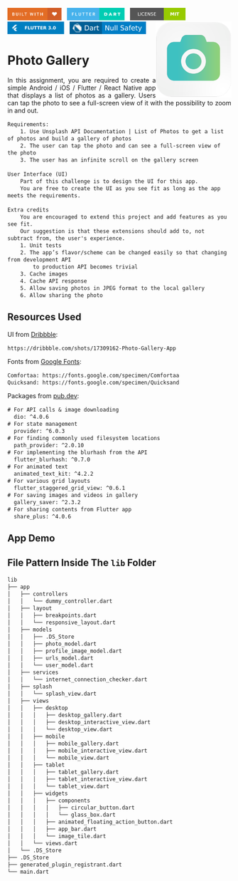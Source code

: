 <img src="screenshots/badges/built-with-love.svg" height="28px"/>&nbsp;&nbsp;
<img src="screenshots/badges/flutter-dart.svg" height="28px" />&nbsp;&nbsp;
<a href="https://choosealicense.com/licenses/mit/" target="_blank"><img src="screenshots/badges/license-MIT.svg" height="28px" /></a>&nbsp;&nbsp;
<img src="screenshots/badges/Flutter-3.svg" height="28px" />&nbsp;&nbsp;
<img src="screenshots/badges/dart-null_safety-blue.svg" height="28px"/>
<img align="right" src="screenshots/store_icons/playstore_new.png" height="170"></img>

# Photo Gallery

<p align="justify" > 
In this assignment, you are required to create a simple Android / iOS / Flutter / React Native app that displays a list of photos as a gallery. Users can tap the photo to see a full-screen view of it with the possibility to zoom in and out.
</p>

```
Requirements:
    1. Use Unsplash API Documentation | List of Photos to get a list of photos and build a gallery of photos
    2. The user can tap the photo and can see a full-screen view of the photo
    3. The user has an infinite scroll on the gallery screen

User Interface (UI)
    Part of this challenge is to design the UI for this app.
    You are free to create the UI as you see fit as long as the app meets the requirements.

Extra credits
    You are encouraged to extend this project and add features as you see fit.
    Our suggestion is that these extensions should add to, not subtract from, the user's experience.
    1. Unit tests
    2. The app’s flavor/scheme can be changed easily so that changing from development API
        to production API becomes trivial
    3. Cache images
    4. Cache API response
    5. Allow saving photos in JPEG format to the local gallery
    6. Allow sharing the photo
```

## Resources Used

UI from [Dribbble](https://dribbble.com):

```
https://dribbble.com/shots/17309162-Photo-Gallery-App
```

Fonts from [Google Fonts](https://fonts.google.com):

```
Comfortaa: https://fonts.google.com/specimen/Comfortaa
Quicksand: https://fonts.google.com/specimen/Quicksand
```

Packages from [pub.dev](https://pub.dev/):

```
# For API calls & image downloading
  dio: ^4.0.6
# For state management
  provider: ^6.0.3
# For finding commonly used filesystem locations
  path_provider: ^2.0.10
# For implementing the blurhash from the API
  flutter_blurhash: ^0.7.0
# For animated text
  animated_text_kit: ^4.2.2
# For various grid layouts
  flutter_staggered_grid_view: ^0.6.1
# For saving images and videos in gallery
  gallery_saver: ^2.3.2
# For sharing contents from Flutter app
  share_plus: ^4.0.6
```

## App Demo

## File Pattern Inside The `lib` Folder

```
lib
├── app
│   ├── controllers
│   │   └── dummy_controller.dart
│   ├── layout
│   │   ├── breakpoints.dart
│   │   └── responsive_layout.dart
│   ├── models
│   │   ├── .DS_Store
│   │   ├── photo_model.dart
│   │   ├── profile_image_model.dart
│   │   ├── urls_model.dart
│   │   └── user_model.dart
│   ├── services
│   │   └── internet_connection_checker.dart
│   ├── splash
│   │   └── splash_view.dart
│   ├── views
│   │   ├── desktop
│   │   │   ├── desktop_gallery.dart
│   │   │   ├── desktop_interactive_view.dart
│   │   │   └── desktop_view.dart
│   │   ├── mobile
│   │   │   ├── mobile_gallery.dart
│   │   │   ├── mobile_interactive_view.dart
│   │   │   └── mobile_view.dart
│   │   ├── tablet
│   │   │   ├── tablet_gallery.dart
│   │   │   ├── tablet_interactive_view.dart
│   │   │   └── tablet_view.dart
│   │   ├── widgets
│   │   │   ├── components
│   │   │   │   ├── circular_button.dart
│   │   │   │   └── glass_box.dart
│   │   │   ├── animated_floating_action_button.dart
│   │   │   ├── app_bar.dart
│   │   │   └── image_tile.dart
│   │   └── views.dart
│   └── .DS_Store
├── .DS_Store
├── generated_plugin_registrant.dart
└── main.dart
```
